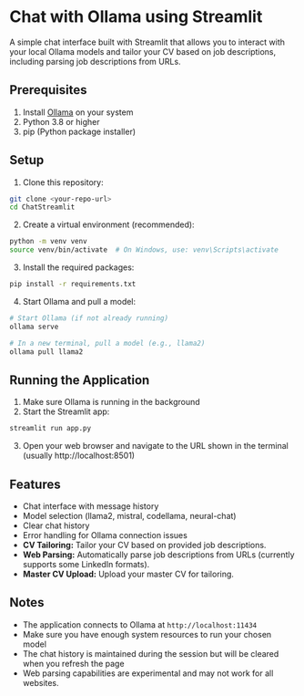 # Chat with Ollama using Streamlit

A simple chat interface built with Streamlit that allows you to interact with your local Ollama models and tailor your CV based on job descriptions, including parsing job descriptions from URLs.

## Prerequisites

1. Install [Ollama](https://ollama.ai/) on your system
2. Python 3.8 or higher
3. pip (Python package installer)

## Setup

1. Clone this repository:
```bash
git clone <your-repo-url>
cd ChatStreamlit
```

2. Create a virtual environment (recommended):
```bash
python -m venv venv
source venv/bin/activate  # On Windows, use: venv\Scripts\activate
```

3. Install the required packages:
```bash
pip install -r requirements.txt
```

4. Start Ollama and pull a model:
```bash
# Start Ollama (if not already running)
ollama serve

# In a new terminal, pull a model (e.g., llama2)
ollama pull llama2
```

## Running the Application

1. Make sure Ollama is running in the background
2. Start the Streamlit app:
```bash
streamlit run app.py
```

3. Open your web browser and navigate to the URL shown in the terminal (usually http://localhost:8501)

## Features

- Chat interface with message history
- Model selection (llama2, mistral, codellama, neural-chat)
- Clear chat history
- Error handling for Ollama connection issues
- **CV Tailoring:** Tailor your CV based on provided job descriptions.
- **Web Parsing:** Automatically parse job descriptions from URLs (currently supports some LinkedIn formats).
- **Master CV Upload:** Upload your master CV for tailoring.

## Notes

- The application connects to Ollama at `http://localhost:11434`
- Make sure you have enough system resources to run your chosen model
- The chat history is maintained during the session but will be cleared when you refresh the page
- Web parsing capabilities are experimental and may not work for all websites.
